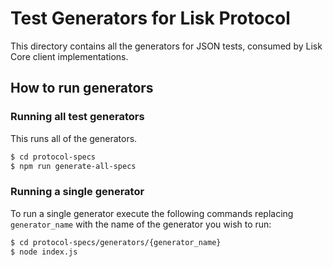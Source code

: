 # Test Generators for Lisk Protocol

This directory contains all the generators for JSON tests, consumed by Lisk Core client implementations.

## How to run generators

### Running all test generators

This runs all of the generators.

```bash
$ cd protocol-specs
$ npm run generate-all-specs
```

### Running a single generator

To run a single generator execute the following commands replacing `generator_name`
with the name of the generator you wish to run:

```bash
$ cd protocol-specs/generators/{generator_name}
$ node index.js
```
